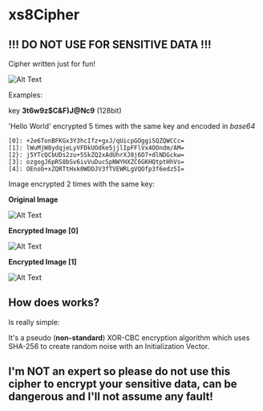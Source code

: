 # xs8Cipher
## **!!! DO NOT USE FOR SENSITIVE DATA !!!** 

Cipher written just for fun!


![Alt Text](https://i.imgur.com/Ltz4XvU.png)

Examples:

key **3t6w9z$C&F)J@Nc9** (128bit)

'Hello World' encrypted 5 times with the same key and encoded in *base64*

```
[0]: +2e6TonBFKGx3Y3hcIfz+gxJ/qUicpGOggiSQZQWCCc=
[1]: lWuMjW8ydqjeLyVFDkUOdke5jjlIpFFlVx4OOndm/AM=
[2}: j5YTcQCbUDs2zu+5SkZQ2xAdUhrXJ8j6O7+dlNDGckw=
[3]: ozgogJ6pRS8bSv6ivVuDucSpNWYHXZC6GKHQtptHhVs=
[4]: OEnob+xZQRTtHxk0WDDJV3fTVEWRLgVQOfp3f6edz5I=
```

Image encrypted 2 times with the same key:

**Original Image**

![Alt Text](https://www.lpi.org/sites/default/files/LPI-CODE_0.jpg)

**Encrypted Image [0]**

![Alt Text](https://i.imgur.com/w0UWMKp.png)

**Encrypted Image [1]**

![Alt Text](https://i.imgur.com/iifeENl.png)


## How does works?

Is really simple:

It's a pseudo (**non-standard**) XOR-CBC encryption algorithm which uses SHA-256 to create random noise with an Initialization Vector.

## I'm NOT an expert so please do not use this cipher to encrypt your sensitive data, can be dangerous and I'll not assume any fault!
